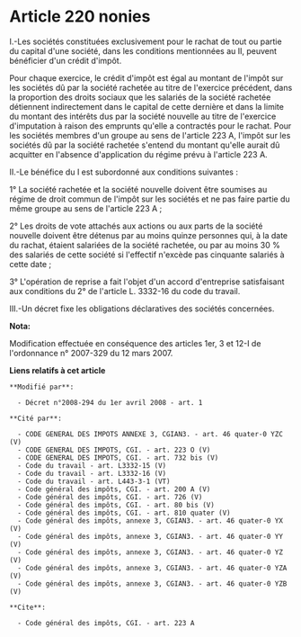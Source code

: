 # Article 220 nonies

I.-Les sociétés constituées exclusivement pour le rachat de tout ou partie du capital d'une société, dans les conditions
mentionnées au II, peuvent bénéficier d'un crédit d'impôt. 

Pour chaque exercice, le crédit d'impôt est égal au montant de l'impôt sur les sociétés dû par la société rachetée au titre
de l'exercice précédent, dans la proportion des droits sociaux que les salariés de la société rachetée détiennent
indirectement dans le capital de cette dernière et dans la limite du montant des intérêts dus par la société nouvelle au
titre de l'exercice d'imputation à raison des emprunts qu'elle a contractés pour le rachat. Pour les sociétés membres d'un
groupe au sens de l'article 223 A, l'impôt sur les sociétés dû par la société rachetée s'entend du montant qu'elle aurait dû
acquitter en l'absence d'application du régime prévu à l'article 223 A. 

II.-Le bénéfice du I est subordonné aux conditions suivantes : 

1° La société rachetée et la société nouvelle doivent être soumises au régime de droit commun de l'impôt sur les sociétés et
ne pas faire partie du même groupe au sens de l'article 223 A ; 

2° Les droits de vote attachés aux actions ou aux parts de la société nouvelle doivent être détenus par au moins quinze
personnes qui, à la date du rachat, étaient salariées de la société rachetée, ou par au moins 30 % des salariés de cette
société si l'effectif n'excède pas cinquante salariés à cette date ; 

3° L'opération de reprise a fait l'objet d'un accord d'entreprise satisfaisant aux conditions du 2° de l'article L. 3332-16
du code du travail. 

III.-Un décret fixe les obligations déclaratives des sociétés concernées.

**Nota:**

Modification effectuée en conséquence des articles 1er, 3 et 12-I de l'ordonnance n° 2007-329 du 12 mars 2007.

**Liens relatifs à cet article**

	**Modifié par**:

	  - Décret n°2008-294 du 1er avril 2008 - art. 1

	**Cité par**:

	  - CODE GENERAL DES IMPOTS ANNEXE 3, CGIAN3. - art. 46 quater-0 YZC (V)
	  - CODE GENERAL DES IMPOTS, CGI. - art. 223 O (V)
	  - CODE GENERAL DES IMPOTS, CGI. - art. 732 bis (V)
	  - Code du travail - art. L3332-15 (V)
	  - Code du travail - art. L3332-16 (V)
	  - Code du travail - art. L443-3-1 (VT)
	  - Code général des impôts, CGI. - art. 200 A (V)
	  - Code général des impôts, CGI. - art. 726 (V)
	  - Code général des impôts, CGI. - art. 80 bis (V)
	  - Code général des impôts, CGI. - art. 810 quater (V)
	  - Code général des impôts, annexe 3, CGIAN3. - art. 46 quater-0 YX (V)
	  - Code général des impôts, annexe 3, CGIAN3. - art. 46 quater-0 YY (V)
	  - Code général des impôts, annexe 3, CGIAN3. - art. 46 quater-0 YZ (V)
	  - Code général des impôts, annexe 3, CGIAN3. - art. 46 quater-0 YZA (V)
	  - Code général des impôts, annexe 3, CGIAN3. - art. 46 quater-0 YZB (V)

	**Cite**:

	  - Code général des impôts, CGI. - art. 223 A

